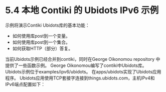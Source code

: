 # 5.4 本地 Contiki 的 Ubidots IPv6 示例

示例将演示Contiki Ubidots库的基本功能：

- 如何使用库post到一个变量。
- 如何使用库post到一个集合。
- 如何获取HTTP（部分）答复。


当前Ubidots示例已经合并到contiki，同时在George Oikonomou repository
中提供了一些函数示例。
George Oikonomou编写了contiki中Ubidots库。
Ubidots示例位于examples/ipv6/ubidots。
在apps/ubidots实现了Ubidots应用程序。
Ubidots应用使用TCP套接字连接到things.ubidots.com，主机IPv4和IPv6端点配置如下：
